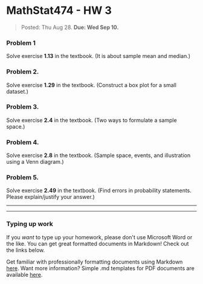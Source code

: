 # MathStat474 - HW 3

> Posted: Thu Aug 28. **Due: Wed Sep 10.** 


### Problem 1

 Solve exercise **1.13** in the textbook. (It is about sample mean and median.)

### Problem 2.

Solve exercise **1.29** in the textbook. (Construct a box plot for a small dataset.)

### Problem 3. 

Solve exercise **2.4** in the textbook. (Two ways to formulate a sample space.)

### Problem 4.

Solve exercise **2.8** in the textbook. (Sample space, events, and illustration using a Venn diagram.)

### Problem 5. 

Solve exercise **2.49** in the textbook. (Find errors in probability statements. Please explain/justify your answer.)

---

---

### Typing up work 

If you *want* to type up your homework, please don't use Microsoft Word or the like. You can get great formatted documents in Markdown! Check out the links below. 

Get familiar with professionally formatting documents using Markdown [here](https://sondzus.github.io/MathStat474/DocumentFormattingGuidelines.html). 
Want more information? Simple .md templates for PDF documents are available [here](https://sondzus.github.io/MathStat474/DocumentFormattingGuidelines.html). 

